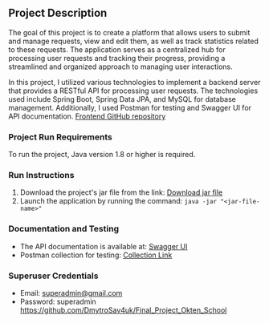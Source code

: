 ## Project Description

The goal of this project is to create a platform that allows users to submit and manage requests, view and edit them, as well as track statistics related to these requests. The application serves as a centralized hub for processing user requests and tracking their progress, providing a streamlined and organized approach to managing user interactions.

In this project, I utilized various technologies to implement a backend server that provides a RESTful API for processing user requests. The technologies used include Spring Boot, Spring Data JPA, and MySQL for database management. Additionally, I used Postman for testing and Swagger UI for API documentation.
[Frontend GitHub repository](https://github.com/DmytroSav4uk/Final_Project_Okten_School)

### Project Run Requirements

To run the project, Java version 1.8 or higher is required.

### Run Instructions

1. Download the project's jar file from the link: [Download jar file](https://drive.google.com/drive/folders/1wLT4YaB-8-hboHx0SfHjuykwS9u3Eu2I)
2. Launch the application by running the command: `java -jar "<jar-file-name>"`

### Documentation and Testing

* The API documentation is available at: [Swagger UI](http://localhost:6060/swagger-ui.html)
* Postman collection for testing: [Collection Link](https://api.postman.com/collections/22098491-8924aa9d-63ee-4c32-9ef1-8d6d737c035a?access_key=PMAT-01GW226VXYKK1DPAXYMB87QHYB)

### Superuser Credentials

* Email: superadmin@gmail.com
* Password: superadmin https://github.com/DmytroSav4uk/Final_Project_Okten_School
